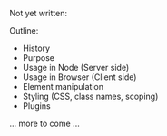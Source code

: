 Not yet written:

Outline:
  * History
  * Purpose
  * Usage in Node (Server side)
  * Usage in Browser (Client side)
  * Element manipulation
  * Styling (CSS, class names, scoping)
  * Plugins
  
... more to come ...
